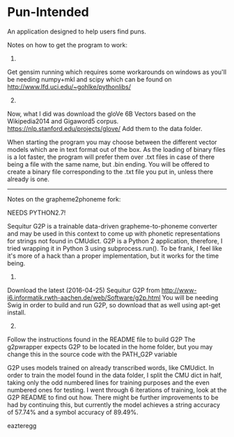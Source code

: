 # Pun-Intended
An application designed to help users find puns.

Notes on how to get the program to work:

1.
Get gensim running which requires some workarounds on windows as you'll be needing numpy+mkl and scipy which can be found
on http://www.lfd.uci.edu/~gohlke/pythonlibs/

2.
Now, what I did was download the gloVe 6B Vectors based on the Wikipedia2014 and Gigaword5 corpus. https://nlp.stanford.edu/projects/glove/
Add them to the data folder.

When starting the program you may choose between the different vector models which are in text format out of the box.
As the loading of binary files is a lot faster, the program will prefer them over .txt files in case of there being a file with the same name, but .bin ending.
You will be offered to create a binary file corresponding to the .txt file you put in, unless there already is one.

-----------------------------------------------------------------------------------------------------------

Notes on the grapheme2phoneme fork:

NEEDS PYTHON2.7!

Sequitur G2P is a trainable data-driven grapheme-to-phoneme converter and may be used in this context to come up with phonetic representations for
strings not found in CMUdict. G2P is a Python 2 application, therefore, I tried wrapping it in Python 3 using subprocess.run(). To be frank, I
feel like it's more of a hack than a proper implementation, but it works for the time being.

1.
Download the latest (2016-04-25) Sequitur G2P from http://www-i6.informatik.rwth-aachen.de/web/Software/g2p.html
You will be needing Swig in order to build and run G2P, so download that as well using apt-get install.

2.
Follow the instructions found in the README file to build G2P
The g2pwrapper expects G2P to be located in the home folder, but you may change this in the source code with the PATH_G2P variable

G2P uses models trained on already transcribed words, like CMUdict. In order to train the model found in the data folder,
I split the CMU dict in half, taking only the odd numbered lines for training purposes and the even numbered ones for testing.
I went through 6 iterations of training, look at the G2P README to find out how. There might be further improvements to be had by continuing this, but
currently the model achieves a string accuracy of 57.74% and a symbol accuracy of 89.49%.


eazteregg
